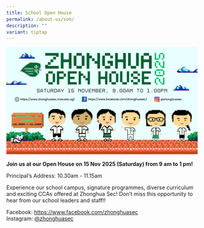 ```yaml
---
title: School Open House
permalink: /about-us/soh/
description: ""
variant: tiptap
---
```

![](/images/MOTD_ZHSS_2025.jpg)

**Join us at our Open House on 15 Nov 2025 (Saturday) from 9 am to 1 pm!**

Principal’s Address: 10.30am - 11.15am  
  
Experience our school campus, signature programmes, diverse curriculum and exciting CCAs offered at Zhonghua Sec! Don’t miss this opportunity to hear from our school leaders and staff!!

Facebook:&nbsp;[https://www.facebook.com/zhonghuasec  
](https://www.facebook.com/zhonghuasec)Instagram: [@zhonghuasec](https://www.instagram.com/zhonghuasec/)